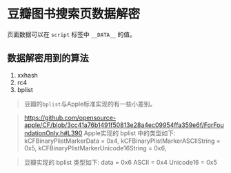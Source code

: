 # 豆瓣图书搜索页数据解密

页面数据可以在 `script` 标签中 `__DATA__` 的值。

## 数据解密用到的算法
1. xxhash
2. rc4
3. bplist

> 豆瓣的`bplist`与Apple标准实现的有一些小差别。

> https://github.com/opensource-apple/CF/blob/3cc41a76b1491f50813e28a4ec09954ffa359e6f/ForFoundationOnly.h#L390
> Apple实现的 bplist 中的类型如下:
> kCFBinaryPlistMarkerData = 0x4,
> kCFBinaryPlistMarkerASCIIString = 0x5,
> kCFBinaryPlistMarkerUnicode16String = 0x6,

> 豆瓣实现的 bplist 类型如下:
> data = 0x6
> ASCII = 0x4
> Unicode16 = 0x5